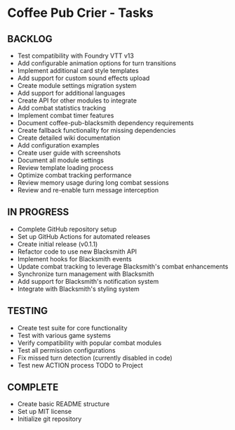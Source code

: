 # Coffee Pub Crier - Tasks

## BACKLOG
- Test compatibility with Foundry VTT v13
- Add configurable animation options for turn transitions
- Implement additional card style templates
- Add support for custom sound effects upload
- Create module settings migration system
- Add support for additional languages
- Create API for other modules to integrate
- Add combat statistics tracking
- Implement combat timer features
- Document coffee-pub-blacksmith dependency requirements
- Create fallback functionality for missing dependencies
- Create detailed wiki documentation
- Add configuration examples
- Create user guide with screenshots
- Document all module settings
- Review template loading process
- Optimize combat tracking performance
- Review memory usage during long combat sessions
- Review and re-enable turn message interception

## IN PROGRESS
- Complete GitHub repository setup
- Set up GitHub Actions for automated releases
- Create initial release (v0.1.1)
- Refactor code to use new Blacksmith API
- Implement hooks for Blacksmith events
- Update combat tracking to leverage Blacksmith's combat enhancements
- Synchronize turn management with Blacksmith
- Add support for Blacksmith's notification system
- Integrate with Blacksmith's styling system

## TESTING
- Create test suite for core functionality
- Test with various game systems
- Verify compatibility with popular combat modules
- Test all permission configurations
- Fix missed turn detection (currently disabled in code)
- Test new ACTION process TODO to Project

## COMPLETE
- Create basic README structure
- Set up MIT license
- Initialize git repository 